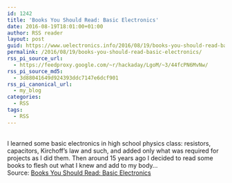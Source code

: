 ```yaml
---
id: 1242
title: 'Books You Should Read: Basic Electronics'
date: 2016-08-19T18:01:00+01:00
author: RSS reader
layout: post
guid: https://www.uelectronics.info/2016/08/19/books-you-should-read-basic-electronics/
permalink: /2016/08/19/books-you-should-read-basic-electronics/
rss_pi_source_url:
  - https://feedproxy.google.com/~r/hackaday/LgoM/~3/44fcPN6MvNw/
rss_pi_source_md5:
  - 3d88041649d924393ddc7147e6dcf901
rss_pi_canonical_url:
  - my_blog
categories:
  - RSS
tags:
  - RSS
---
```

&#013;  
I learned some basic electronics in high school physics class: resistors, capacitors, Kirchoff’s law and such, and added only what was required for projects as I did them. Then around 15 years ago I decided to read some books to flesh out what I knew and add to my body…&#013;  
Source: <a href="https://feedproxy.google.com/~r/hackaday/LgoM/~3/44fcPN6MvNw/" target="_blank">Books You Should Read: Basic Electronics</a>